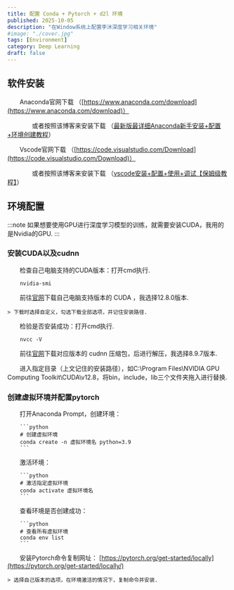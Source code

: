 ```yaml
---
title: 配置 Conda + Pytorch + d2l 环境
published: 2025-10-05
description: "在Window系统上配置李沐深度学习相关环境"
#image: "./cover.jpg"
tags: [Environment]
category: Deep Learning
draft: false
---
```



## 软件安装

&emsp;&emsp;Anaconda官网下载 （[https://www.anaconda.com/download](https://www.anaconda.com/download)）

&emsp;&emsp;&emsp;&emsp;或者按照该博客来安装下载 （[最新版最详细Anaconda新手安装+配置+环境创建教程](https://blog.csdn.net/qq_44000789/article/details/142214660)）

&emsp;&emsp;Vscode官网下载 （[https://code.visualstudio.com/Download](https://code.visualstudio.com/Download)）

&emsp;&emsp;&emsp;&emsp;或者按照该博客来安装下载 （[vscode安装+配置+使用+调试【保姆级教程】](https://blog.csdn.net/weixin_60915103/article/details/131617196)）

## 环境配置

:::note
如果想要使用GPU进行深度学习模型的训练，就需要安装CUDA，我用的是Nvidia的GPU.
:::

### 安装CUDA以及cudnn

&emsp;&emsp;检查自己电脑支持的CUDA版本：打开cmd执行.

        nvidia-smi

&emsp;&emsp;前往[官网](https://developer.nvidia.com/cuda-toolkit-archive)下载自己电脑支持版本的 CUDA ，我选择12.8.0版本.

    > 下载时选择自定义，勾选下载全部选项，并记住安装路径.

&emsp;&emsp;检验是否安装成功：打开cmd执行.

        nvcc -V

&emsp;&emsp;前往[官网](https://developer.nvidia.com/rdp/cudnn-archive)下载对应版本的 cudnn 压缩包，后进行解压，我选择8.9.7版本.

&emsp;&emsp;进入指定目录（上文记住的安装路径），如C:\Program Files\NVIDIA GPU Computing Toolkit\CUDA\v12.8，将bin，include，lib三个文件夹拖入进行替换.

### 创建虚拟环境并配置pytorch

&emsp;&emsp;打开Anaconda Prompt，创建环境：

        ```python
        # 创建虚拟环境
        conda create -n 虚拟环境名 python=3.9
        ```

&emsp;&emsp;激活环境：

        ```python
        # 激活指定虚拟环境
        conda activate 虚拟环境名
        ```
&emsp;&emsp;查看环境是否创建成功：

        ```python
        # 查看所有虚拟环境
        conda env list
        ```

&emsp;&emsp;安装Pytorch命令复制网址： [https://pytorch.org/get-started/locally](https://pytorch.org/get-started/locally/)

    > 选择自己版本的选项，在环境激活的情况下，复制命令并安装.
